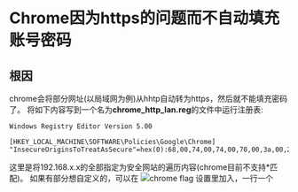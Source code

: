 # Chrome因为https的问题而不自动填充账号密码

## 根因 
chrome会将部分网址(以局域网为例)从hhtp自动转为https，然后就不能填充密码了。
将如下内容写到一个名为**chrome_http_lan.reg**的文件中运行注册表:
```
Windows Registry Editor Version 5.00

[HKEY_LOCAL_MACHINE\SOFTWARE\Policies\Google\Chrome]
"InsecureOriginsToTreatAsSecure"=hex(0):68,00,74,00,74,00,70,00,3a,00,2f,00,2f,00,31,00,39,00,32,00,2e,00,31,00,36,00,38,00,2e,00,30,00,2e,00,30,00,2f,00,31,00,36,00,00,00
```
这里是将192.168.x.x的全部指定为安全网站的遍历内容(chrome目前不支持*匹配)。
如果有部分想自定义的，可以在
![chrome flag 设置](chrome://flags/#unsafely-treat-insecure-origin-as-secure)里加入，一行一个
